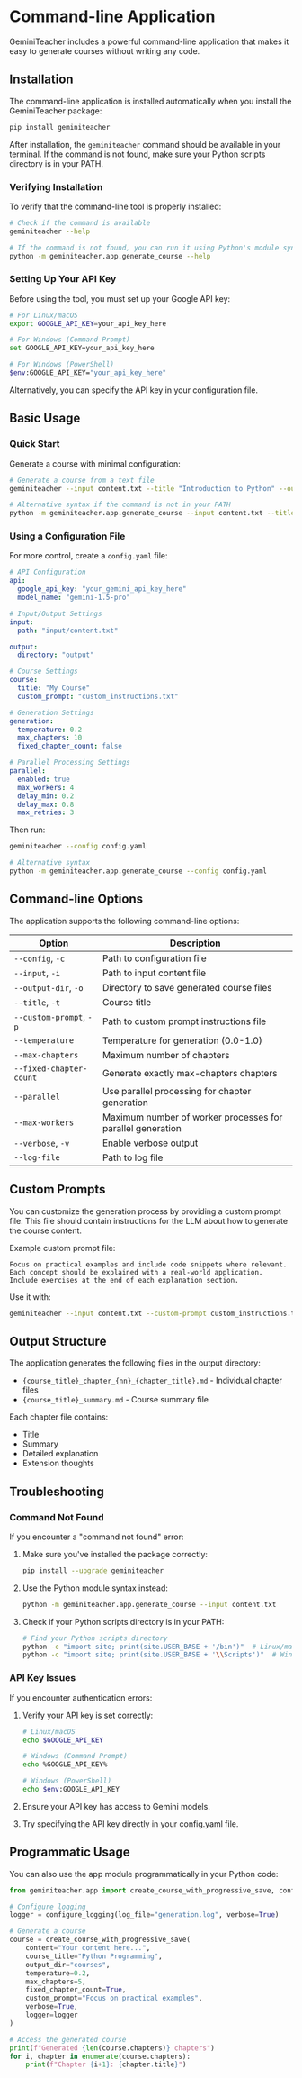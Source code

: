 # Command-line Application

GeminiTeacher includes a powerful command-line application that makes it easy to generate courses without writing any code.

## Installation

The command-line application is installed automatically when you install the GeminiTeacher package:

```bash
pip install geminiteacher
```

After installation, the `geminiteacher` command should be available in your terminal. If the command is not found, make sure your Python scripts directory is in your PATH.

### Verifying Installation

To verify that the command-line tool is properly installed:

```bash
# Check if the command is available
geminiteacher --help

# If the command is not found, you can run it using Python's module syntax:
python -m geminiteacher.app.generate_course --help
```

### Setting Up Your API Key

Before using the tool, you must set up your Google API key:

```bash
# For Linux/macOS
export GOOGLE_API_KEY=your_api_key_here

# For Windows (Command Prompt)
set GOOGLE_API_KEY=your_api_key_here

# For Windows (PowerShell)
$env:GOOGLE_API_KEY="your_api_key_here"
```

Alternatively, you can specify the API key in your configuration file.

## Basic Usage

### Quick Start

Generate a course with minimal configuration:

```bash
# Generate a course from a text file
geminiteacher --input content.txt --title "Introduction to Python" --output-dir courses

# Alternative syntax if the command is not in your PATH
python -m geminiteacher.app.generate_course --input content.txt --title "Introduction to Python" --output-dir courses
```

### Using a Configuration File

For more control, create a `config.yaml` file:

```yaml
# API Configuration
api:
  google_api_key: "your_gemini_api_key_here"
  model_name: "gemini-1.5-pro"

# Input/Output Settings
input:
  path: "input/content.txt"

output:
  directory: "output"

# Course Settings
course:
  title: "My Course"
  custom_prompt: "custom_instructions.txt"

# Generation Settings
generation:
  temperature: 0.2
  max_chapters: 10
  fixed_chapter_count: false

# Parallel Processing Settings
parallel:
  enabled: true
  max_workers: 4
  delay_min: 0.2
  delay_max: 0.8
  max_retries: 3
```

Then run:

```bash
geminiteacher --config config.yaml

# Alternative syntax
python -m geminiteacher.app.generate_course --config config.yaml
```

## Command-line Options

The application supports the following command-line options:

| Option | Description |
|--------|-------------|
| `--config`, `-c` | Path to configuration file |
| `--input`, `-i` | Path to input content file |
| `--output-dir`, `-o` | Directory to save generated course files |
| `--title`, `-t` | Course title |
| `--custom-prompt`, `-p` | Path to custom prompt instructions file |
| `--temperature` | Temperature for generation (0.0-1.0) |
| `--max-chapters` | Maximum number of chapters |
| `--fixed-chapter-count` | Generate exactly max-chapters chapters |
| `--parallel` | Use parallel processing for chapter generation |
| `--max-workers` | Maximum number of worker processes for parallel generation |
| `--verbose`, `-v` | Enable verbose output |
| `--log-file` | Path to log file |

## Custom Prompts

You can customize the generation process by providing a custom prompt file. This file should contain instructions for the LLM about how to generate the course content.

Example custom prompt file:

```
Focus on practical examples and include code snippets where relevant.
Each concept should be explained with a real-world application.
Include exercises at the end of each explanation section.
```

Use it with:

```bash
geminiteacher --input content.txt --custom-prompt custom_instructions.txt
```

## Output Structure

The application generates the following files in the output directory:

- `{course_title}_chapter_{nn}_{chapter_title}.md` - Individual chapter files
- `{course_title}_summary.md` - Course summary file

Each chapter file contains:
- Title
- Summary
- Detailed explanation
- Extension thoughts

## Troubleshooting

### Command Not Found

If you encounter a "command not found" error:

1. Make sure you've installed the package correctly:
   ```bash
   pip install --upgrade geminiteacher
   ```

2. Use the Python module syntax instead:
   ```bash
   python -m geminiteacher.app.generate_course --input content.txt
   ```

3. Check if your Python scripts directory is in your PATH:
   ```bash
   # Find your Python scripts directory
   python -c "import site; print(site.USER_BASE + '/bin')"  # Linux/macOS
   python -c "import site; print(site.USER_BASE + '\\Scripts')"  # Windows
   ```

### API Key Issues

If you encounter authentication errors:

1. Verify your API key is set correctly:
   ```bash
   # Linux/macOS
   echo $GOOGLE_API_KEY
   
   # Windows (Command Prompt)
   echo %GOOGLE_API_KEY%
   
   # Windows (PowerShell)
   echo $env:GOOGLE_API_KEY
   ```

2. Ensure your API key has access to Gemini models.

3. Try specifying the API key directly in your config.yaml file.

## Programmatic Usage

You can also use the app module programmatically in your Python code:

```python
from geminiteacher.app import create_course_with_progressive_save, configure_logging

# Configure logging
logger = configure_logging(log_file="generation.log", verbose=True)

# Generate a course
course = create_course_with_progressive_save(
    content="Your content here...",
    course_title="Python Programming",
    output_dir="courses",
    temperature=0.2,
    max_chapters=5,
    fixed_chapter_count=True,
    custom_prompt="Focus on practical examples",
    verbose=True,
    logger=logger
)

# Access the generated course
print(f"Generated {len(course.chapters)} chapters")
for i, chapter in enumerate(course.chapters):
    print(f"Chapter {i+1}: {chapter.title}")
``` 